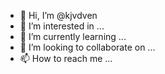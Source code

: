 - 👋 Hi, I’m @kjvdven
- 👀 I’m interested in ...
- 🌱 I’m currently learning ...
- 💞️ I’m looking to collaborate on ...
- 📫 How to reach me ...

<!---
kjvdven/kjvdven is a ✨ special ✨ repository because its `README.md` (this file) appears on your GitHub profile.
You can click the Preview link to take a look at your changes.
--->
